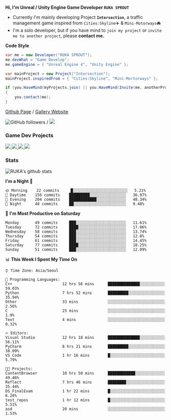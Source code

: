 **Hi, I'm Unreal / Unity Engine Game Developer `RUKA SPROUT`**

- Currently I'm mainly developing Project **`Intersection`**, a traffic management game inspired from `Cities:Skyline`✈️ & `Mini-Motorways`🚘
- I'm a solo developer, but if you have mind to `join my project` or `invite me to another project`, please **contact me.**

**Code Style**

```csharp
var me = new Developer("RUKA SPROUT");
me.devWhat = "Game Develop";
me.gameEngine = { "Unreal Engine 4", "Unity Engine" };
```

```csharp
var mainProject = new Project("Intersection");
mainProject.inspiredFrom = { "Cities:Skyline", "Mini-Mortorways" };

if (you.HaveMind(myProjects.join) || you.HaveMind(Invite(me, anotherProject)))
{
    you.contact(me);
}
```

[Github Page](https://lutca1320.github.io/) / [Gallery Website](https://rukasp.xyz/)

![GitHub followers](https://img.shields.io/github/followers/lutca1320?label=Follow&style=social) / [![](https://img.shields.io/badge/Gmail-lutca1320%40gmail.com-blue)](mailto:lutca1320@gmail.com)

### Game Dev Projects

<a href="https://github.com/lutca1320/Intersection">
  <img src="https://github-readme-stats.vercel.app/api/pin/?username=lutca1320&repo=Intersection" />
</a>
<a href="https://github.com/lutca1320/Together">
  <img src="https://github-readme-stats.vercel.app/api/pin/?username=lutca1320&repo=Together" />
</a>
<a href="https://github.com/lutca1320/Reversi">
  <img src="https://github-readme-stats.vercel.app/api/pin/?username=lutca1320&repo=Reversi" />
</a>
<a href="https://github.com/lutca1320/Knight">
  <img src="https://github-readme-stats.vercel.app/api/pin/?username=lutca1320&repo=Knight" />
</a>


### Stats

![RUKA's github stats](https://github-readme-stats.vercel.app/api?username=lutca1320&show_icons=true&include_all_commits=true&count_private=true&hide=contribs,prs)

<!--START_SECTION:waka-->
**I'm a Night 🦉** 

```text
🌞 Morning    22 commits     █░░░░░░░░░░░░░░░░░░░░░░░░   5.21% 
🌆 Daytime    156 commits    █████████░░░░░░░░░░░░░░░░   36.97% 
🌃 Evening    204 commits    ████████████░░░░░░░░░░░░░   48.34% 
🌙 Night      40 commits     ██░░░░░░░░░░░░░░░░░░░░░░░   9.48%

```
📅 **I'm Most Productive on Saturday** 

```text
Monday       49 commits     ███░░░░░░░░░░░░░░░░░░░░░░   11.61% 
Tuesday      72 commits     ████░░░░░░░░░░░░░░░░░░░░░   17.06% 
Wednesday    58 commits     ███░░░░░░░░░░░░░░░░░░░░░░   13.74% 
Thursday     54 commits     ███░░░░░░░░░░░░░░░░░░░░░░   12.8% 
Friday       61 commits     ███░░░░░░░░░░░░░░░░░░░░░░   14.45% 
Saturday     77 commits     ████░░░░░░░░░░░░░░░░░░░░░   18.25% 
Sunday       51 commits     ███░░░░░░░░░░░░░░░░░░░░░░   12.09%

```


📊 **This Week I Spent My Time On** 

```text
⌚︎ Time Zone: Asia/Seoul

💬 Programming Languages: 
C++                      12 hrs 56 mins      ██████████████░░░░░░░░░░░   59.03% 
Python                   7 hrs 52 mins       █████████░░░░░░░░░░░░░░░░   35.94% 
Other                    33 mins             ░░░░░░░░░░░░░░░░░░░░░░░░░   2.56% 
C                        25 mins             ░░░░░░░░░░░░░░░░░░░░░░░░░   1.9% 
Text                     4 mins              ░░░░░░░░░░░░░░░░░░░░░░░░░   0.32%

🔥 Editors: 
Visual Studio            12 hrs 18 mins      ██████████████░░░░░░░░░░░   56.11% 
PyCharm                  8 hrs 21 mins       █████████░░░░░░░░░░░░░░░░   38.09% 
VS Code                  1 hr 16 mins        █░░░░░░░░░░░░░░░░░░░░░░░░   5.79%

🐱‍💻 Projects: 
ContentBrowser           10 hrs 50 mins      ████████████░░░░░░░░░░░░░   49.46% 
Reflect                  7 hrs 46 mins       ████████░░░░░░░░░░░░░░░░░   35.44% 
DS_FinalExam             1 hr 22 mins        █░░░░░░░░░░░░░░░░░░░░░░░░   6.28% 
test_repos               1 hr 12 mins        █░░░░░░░░░░░░░░░░░░░░░░░░   5.51% 
asd                      20 mins             ░░░░░░░░░░░░░░░░░░░░░░░░░   1.53%

```


<!--END_SECTION:waka-->
